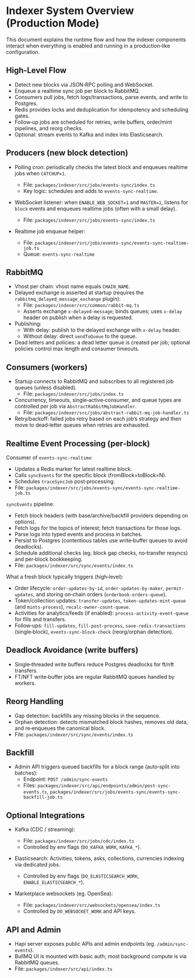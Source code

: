 # Indexer System Overview (Production Mode)

This document explains the runtime flow and how the indexer components interact when everything is enabled and running in a production‑like configuration.

## High‑Level Flow

- Detect new blocks via JSON‑RPC polling and WebSocket.
- Enqueue a realtime sync job per block to RabbitMQ.
- Consumers pull jobs, fetch logs/transactions, parse events, and write to Postgres.
- Redis provides locks and deduplication for idempotency and scheduling gates.
- Follow‑up jobs are scheduled for retries, write buffers, order/mint pipelines, and reorg checks.
- Optional: stream events to Kafka and index into Elasticsearch.

## Producers (new block detection)

- Polling cron: periodically checks the latest block and enqueues realtime jobs when `CATCHUP=1`.
  - File: `packages/indexer/src/jobs/events-sync/index.ts`
  - Key logic: schedules and adds to `events-sync-realtime`.

- WebSocket listener: when `ENABLE_WEB_SOCKET=1` and `MASTER=1`, listens for `block` events and enqueues realtime jobs (often with a small delay).
  - File: `packages/indexer/src/jobs/events-sync/index.ts`

- Realtime job enqueue helper:
  - File: `packages/indexer/src/jobs/events-sync/events-sync-realtime-job.ts`
  - Queue: `events-sync-realtime`

## RabbitMQ

- Vhost per chain: vhost name equals `CHAIN_NAME`.
- Delayed exchange is asserted at startup (requires the `rabbitmq_delayed_message_exchange` plugin):
  - File: `packages/indexer/src/common/rabbit-mq.ts`
  - Asserts exchange `x-delayed-message`; binds queues; uses `x-delay` header on publish when a delay is requested.
- Publishing:
  - With delay: publish to the delayed exchange with `x-delay` header.
  - Without delay: direct `sendToQueue` to the queue.
- Dead letters and policies: a dead letter queue is created per job; optional policies control max length and consumer timeouts.

## Consumers (workers)

- Startup connects to RabbitMQ and subscribes to all registered job queues (unless disabled).
  - File: `packages/indexer/src/jobs/index.ts`
- Concurrency, timeouts, single‑active‑consumer, and queue types are controlled per job via `AbstractRabbitMqJobHandler`.
  - File: `packages/indexer/src/jobs/abstract-rabbit-mq-job-handler.ts`
- Retry/backoff: failed jobs retry based on each job’s strategy and then move to dead‑letter queues when retries are exhausted.

## Realtime Event Processing (per‑block)

Consumer of `events-sync-realtime`:

- Updates a Redis marker for latest realtime block.
- Calls `syncEvents` for the specific block (fromBlock=toBlock=N).
- Schedules `traceSyncJob` post‑processing.
- File: `packages/indexer/src/jobs/events-sync/events-sync-realtime-job.ts`

`syncEvents` pipeline:

- Fetch block headers (with base/archive/backfill providers depending on options).
- Fetch logs for the topics of interest; fetch transactions for those logs.
- Parse logs into typed events and process in batches.
- Persist to Postgres (contentious tables use write‑buffer queues to avoid deadlocks).
- Schedule additional checks (eg. block gap checks, no‑transfer resyncs) and per‑block bookkeeping.
- File: `packages/indexer/src/sync/events/index.ts`

What a fresh block typically triggers (high‑level):

- Order lifecycle: `order-updates-by-id`, `order-updates-by-maker`, `permit-updates`, and storing on‑chain orders (`orderbook-orders-queue`).
- Token/collection updates: `transfer-updates`, `token-updates-mint-queue` (and `mints-process`), `recalc-owner-count-queue`.
- Activities for analytics/feeds (if enabled): `process-activity-event-queue` for fills and transfers.
- Follow‑ups: `fill-updates`, `fill-post-process`, `save-redis-transactions` (single‑block), `events-sync-block-check` (reorg/orphan detection).

## Deadlock Avoidance (write buffers)

- Single‑threaded write buffers reduce Postgres deadlocks for ft/nft transfers.
- FT/NFT write‑buffer jobs are regular RabbitMQ queues handled by workers.

## Reorg Handling

- Gap detection: backfills any missing blocks in the sequence.
- Orphan detection: detects mismatched block hashes, removes old data, and re‑enqueues the canonical block.
- File: `packages/indexer/src/sync/events/index.ts`

## Backfill

- Admin API triggers queued backfills for a block range (auto‑split into batches):
  - Endpoint: `POST /admin/sync-events`
  - Files: `packages/indexer/src/api/endpoints/admin/post-sync-events.ts`,
    `packages/indexer/src/jobs/events-sync/events-sync-backfill-job.ts`

## Optional Integrations

- Kafka (CDC / streaming):
  - File: `packages/indexer/src/jobs/cdc/index.ts`
  - Controlled by env flags (`DO_KAFKA_WORK`, `KAFKA_*`).

- Elasticsearch: Activities, tokens, asks, collections, currencies indexing via dedicated jobs.
  - Controlled by env flags (`DO_ELASTICSEARCH_WORK`, `ENABLE_ELASTICSEARCH_*`).

- Marketplace websockets (eg. OpenSea):
  - File: `packages/indexer/src/websockets/opensea/index.ts`
  - Controlled by `DO_WEBSOCKET_WORK` and API keys.

## API and Admin

- Hapi server exposes public APIs and admin endpoints (eg. `/admin/sync-events`).
- BullMQ UI is mounted with basic auth; most background compute is via RabbitMQ queues.
- File: `packages/indexer/src/api/index.ts`
